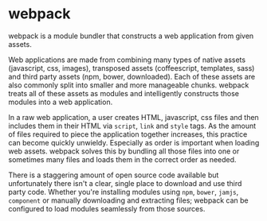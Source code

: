 # webpack

webpack is a module bundler that constructs a web application from given assets.

Web applications are made from combining many types of native assets (javascript, css, images), transposed assets (coffeescript, templates, sass) and third party assets (npm, bower, downloaded). Each of these assets are also commonly split into smaller and more manageable chunks. webpack treats all of these assets as modules and intelligently constructs those modules into a web application.

In a raw web application, a user creates HTML, javascript, css files and then includes them in their HTML via `script`, `link` and `style` tags. As the amount of files required to piece the application together increases, this practice can become quickly unwieldy. Especially as order is important when loading web assets. webpack solves this by bundling all those files into one or sometimes many files and loads them in the correct order as needed.

There is a staggering amount of open source code available but unfortunately there isn't a clear, single place to download and use third party code. Whether you're installing modules using `npm`, `bower`, `jamjs`, `component` or manually downloading and extracting files; webpack can be configured to load modules seamlessly from those sources.
